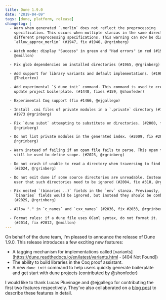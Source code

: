 ```yaml
---
title: Dune 1.9.0
date: "2019-04-09"
tags: [dune, platform, release]
changelog: |
  - Warn when generated `.merlin` does not reflect the preprocessing
    specification. This occurs when multiple stanzas in the same directory use
    different preprocessing specifications. This warning can now be disabled with
    `allow_approx_merlin` (#1947, fix #1946, @rgrinberg)

  - Watch mode: display "Success" in green and "Had errors" in red (#1956,
    @emillon)

  - Fix glob dependencies on installed directories (#1965, @rgrinberg)

  - Add support for library variants and default implementations. (#1900,
    @TheLortex)

  - Add experimental `$ dune init` command. This command is used to create or
    update project boilerplate. (#1448, fixes #159, @shonfeder)

  - Experimental Coq support (fix #1466, @ejgallego)

  - Install .cmi files of private modules in a `.private` directory (#1983, fix
    #1973 @rgrinberg)

  - Fix `dune subst` attempting to substitute on directories. (#2000, fix #1997,
    @rgrinberg)

  - Do not list private modules in the generated index. (#2009, fix #2008,
    @rgrinberg)

  - Warn instead of failing if an opam file fails to parse. This opam file can
    still be used to define scope. (#2023, @rgrinberg)

  - Do not crash if unable to read a directory when traversing to find root
    (#2024, @rgrinberg)

  - Do not exit dune if some source directories are unreadable. Instead, warn the
    user that such directories need to be ignored (#2004, fix #310, @rgrinberg)

  - Fix nested `(binaries ..)` fields in the `env` stanza. Previously, parent
    `binaries` fields would be ignored, but instead they should be combined.
    (#2029, @rgrinberg)

  - Allow "." in `c_names` and `cxx_names` (#2036, fix #2033, @rgrinberg)

  - Format rules: if a dune file uses OCaml syntax, do not format it.
    (#2014, fix #2012, @emillon)
---
```


On behalf of the dune team, I'm pleased to announce the release of Dune 1.9.0. This release  introduces a few exciting new features:

* A tagging mechanism for implementations called [variants](https://dune.readthedocs.io/en/latest/variants.html - [404 Not Found])
* The ability to build libraries in the Coq proof assistant.
* A new `dune init` command to help users quickly generate boilerplate and get start with dune projects (contributed by @shonfeder)

I would like to thank Lucas Pluvinage and @ejgallego for contributing the first two features respectively. They've also collaborated on a [blog post](https://dune.build/blog/dune-1-9-0/) to describe these features in detail.

